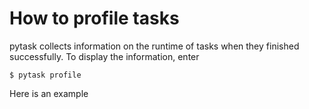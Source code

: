 # How to profile tasks

pytask collects information on the runtime of tasks when they finished successfully. To
display the information, enter

```console
$ pytask profile
```

Here is an example

```{image} /_static/images/pytask-profile.png
```
